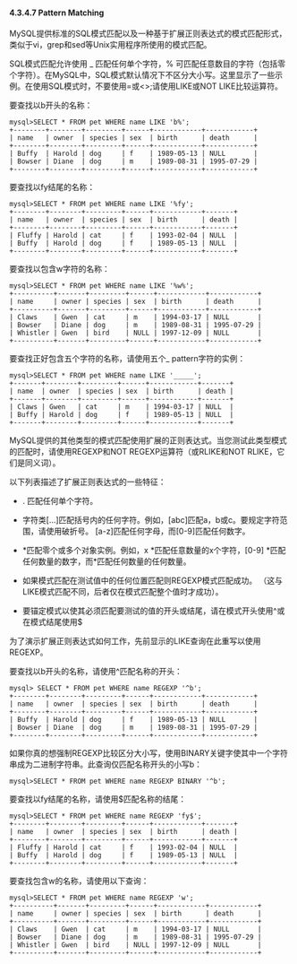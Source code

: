 #### 4.3.4.7 Pattern Matching

MySQL提供标准的SQL模式匹配以及一种基于扩展正则表达式的模式匹配形式，类似于vi，grep和sed等Unix实用程序所使用的模式匹配。

SQL模式匹配允许使用 \_ 匹配任何单个字符，% 可匹配任意数目的字符（包括零个字符）。在MySQL中，SQL模式默认情况下不区分大小写。这里显示了一些示例。在使用SQL模式时，不要使用=或&lt;&gt;;请使用LIKE或NOT LIKE比较运算符。

要查找以b开头的名称：

```
mysql>SELECT * FROM pet WHERE name LIKE 'b%';
+--------+--------+---------+------+------------+------------+
| name   | owner  | species | sex  | birth      | death      |
+--------+--------+---------+------+------------+------------+
| Buffy  | Harold | dog     | f    | 1989-05-13 | NULL       |
| Bowser | Diane  | dog     | m    | 1989-08-31 | 1995-07-29 |
+--------+--------+---------+------+------------+------------+
```

要查找以fy结尾的名称：

```
mysql>SELECT * FROM pet WHERE name LIKE '%fy';
+--------+--------+---------+------+------------+-------+
| name   | owner  | species | sex  | birth      | death |
+--------+--------+---------+------+------------+-------+
| Fluffy | Harold | cat     | f    | 1993-02-04 | NULL  |
| Buffy  | Harold | dog     | f    | 1989-05-13 | NULL  |
+--------+--------+---------+------+------------+-------+
```

要查找以包含w字符的名称：

```
mysql>SELECT * FROM pet WHERE name LIKE '%w%';
+----------+-------+---------+------+------------+------------+
| name     | owner | species | sex  | birth      | death      |
+----------+-------+---------+------+------------+------------+
| Claws    | Gwen  | cat     | m    | 1994-03-17 | NULL       |
| Bowser   | Diane | dog     | m    | 1989-08-31 | 1995-07-29 |
| Whistler | Gwen  | bird    | NULL | 1997-12-09 | NULL       |
+----------+-------+---------+------+------------+------------+
```

要查找正好包含五个字符的名称，请使用五个\_ pattern字符的实例：

```
mysql>SELECT * FROM pet WHERE name LIKE '_____';
+-------+--------+---------+------+------------+-------+
| name  | owner  | species | sex  | birth      | death |
+-------+--------+---------+------+------------+-------+
| Claws | Gwen   | cat     | m    | 1994-03-17 | NULL  |
| Buffy | Harold | dog     | f    | 1989-05-13 | NULL  |
+-------+--------+---------+------+------------+-------+
```

MySQL提供的其他类型的模式匹配使用扩展的正则表达式。当您测试此类型模式的匹配时，请使用REGEXP和NOT REGEXP运算符（或RLIKE和NOT RLIKE，它们是同义词）。

以下列表描述了扩展正则表达式的一些特征：

* . 匹配任何单个字符。
* 字符类\[...\]匹配括号内的任何字符。例如，\[abc\]匹配a，b或c。要规定字符范围，请使用破折号。 \[a-z\]匹配任何字母，而\[0-9\]匹配任何数字。

* \*匹配零个或多个对象实例。例如，x \*匹配任意数量的x个字符，\[0-9\] \*匹配任何数量的数字，而\*匹配任何数量的任何数量。

* 如果模式匹配在测试值中的任何位置匹配则REGEXP模式匹配成功。 （这与LIKE模式匹配不同，后者仅在模式匹配整个值时才成功）。

* 要锚定模式以使其必须匹配要测试的值的开头或结尾，请在模式开头使用^或在模式结尾使用$

为了演示扩展正则表达式如何工作，先前显示的LIKE查询在此重写以使用REGEXP。

要查找以b开头的名称，请使用^匹配名称的开头：

```
mysql> SELECT * FROM pet WHERE name REGEXP '^b';
+--------+--------+---------+------+------------+------------+
| name   | owner  | species | sex  | birth      | death      |
+--------+--------+---------+------+------------+------------+
| Buffy  | Harold | dog     | f    | 1989-05-13 | NULL       |
| Bowser | Diane  | dog     | m    | 1989-08-31 | 1995-07-29 |
+--------+--------+---------+------+------------+------------+
```

如果你真的想强制REGEXP比较区分大小写，使用BINARY关键字使其中一个字符串成为二进制字符串。此查询仅匹配名称开头的小写b：

```
mysql>SELECT * FROM pet WHERE name REGEXP BINARY '^b';
```

要查找以fy结尾的名称，请使用$匹配名称的结尾：

```
mysql>SELECT * FROM pet WHERE name REGEXP 'fy$';
+--------+--------+---------+------+------------+-------+
| name   | owner  | species | sex  | birth      | death |
+--------+--------+---------+------+------------+-------+
| Fluffy | Harold | cat     | f    | 1993-02-04 | NULL  |
| Buffy  | Harold | dog     | f    | 1989-05-13 | NULL  |
+--------+--------+---------+------+------------+-------+
```

要查找包含w的名称，请使用以下查询：

```
mysql>SELECT * FROM pet WHERE name REGEXP 'w';
+----------+-------+---------+------+------------+------------+
| name     | owner | species | sex  | birth      | death      |
+----------+-------+---------+------+------------+------------+
| Claws    | Gwen  | cat     | m    | 1994-03-17 | NULL       |
| Bowser   | Diane | dog     | m    | 1989-08-31 | 1995-07-29 |
| Whistler | Gwen  | bird    | NULL | 1997-12-09 | NULL       |
+----------+-------+---------+------+------------+------------+
```




